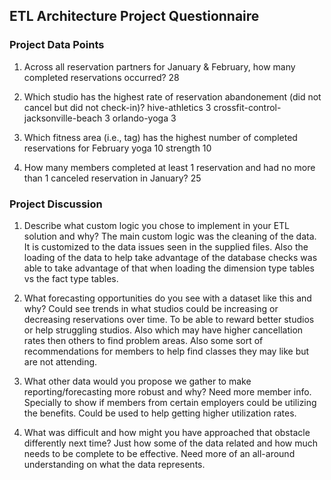 ## ETL Architecture Project Questionnaire

### Project Data Points
1. Across all reservation partners for January & February, how many completed reservations occurred? 28


2. Which studio has the highest rate of reservation abandonement (did not cancel but did not check-in)?
hive-athletics	3
crossfit-control-jacksonville-beach	3
orlando-yoga	3

3. Which fitness area (i.e., tag) has the highest number of completed reservations for February
yoga	10
strength	10

4. How many members completed at least 1 reservation and had no more than 1 canceled reservation in January?
	25

### Project Discussion
1. Describe what custom logic you chose to implement in your ETL solution and why?
The main custom logic was the cleaning of the data.  It is customized to the data issues seen in the supplied files.  Also the loading of the data to help take advantage of the database checks was able to take advantage of that when loading the dimension type tables vs the fact type tables.

2. What forecasting opportunities do you see with a dataset like this and why? Could see trends in what studios could be increasing or decreasing reservations over time.  To be able to reward better studios or help struggling studios.   Also which may have higher cancellation rates then others to find problem areas.  Also some sort of recommendations for members to help find classes they may like but are not attending.  

3. What other data would you propose we gather to make reporting/forecasting more robust and why?  Need more member info.  Specially to show if members from certain employers could be utilizing the benefits.  Could be used to help getting higher utilization rates.

4. What was difficult and how might you have approached that obstacle differently next time? Just how some of the data related and how much needs to be complete to be effective.  Need more of an all-around understanding on what the data represents.
